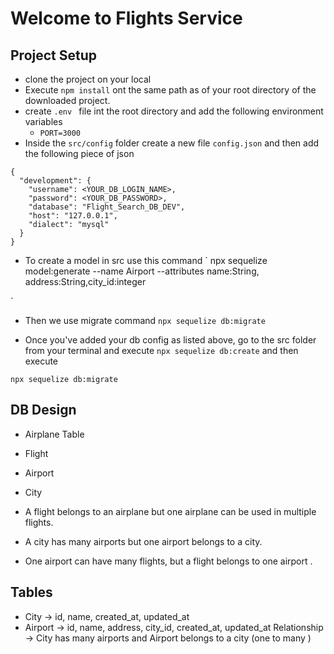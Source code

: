 # Welcome to Flights Service

## Project Setup

- clone the project on your local
- Execute `npm install` ont the same path as of your root directory of the downloaded project.
- create `.env ` file int the root directory and add the following environment variables
    - `PORT=3000`
- Inside the `src/config` folder create a new file `config.json` and then add the following piece of json
```
{
  "development": {
    "username": <YOUR_DB_LOGIN_NAME>,
    "password": <YOUR_DB_PASSWORD>,
    "database": "Flight_Search_DB_DEV",
    "host": "127.0.0.1",
    "dialect": "mysql"
  }
}

```
- To create a model in src use this command 
`
 npx sequelize model:generate --name Airport --attributes name:String, address:String,city_id:integer

`
- Then we use migrate command `npx sequelize db:migrate` 

- Once you've added your db config as listed above, go to the src folder from your terminal and execute `npx sequelize db:create` 
and then execute

`npx sequelize db:migrate`

## DB Design
- Airplane Table
- Flight
- Airport
- City 

- A flight belongs to an airplane but one airplane can be used in multiple flights.
- A city has many airports but one airport belongs to a city.
- One airport can have many flights, but a flight belongs to one airport .

## Tables

- City -> id, name, created_at, updated_at
- Airport -> id, name, address, city_id, created_at, updated_at
    Relationship -> City has many airports and Airport  belongs to a city (one to many )